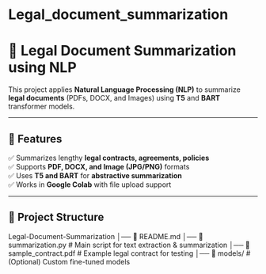 # Legal_document_summarization
# 📝 Legal Document Summarization using NLP

This project applies **Natural Language Processing (NLP)** to summarize **legal documents** (PDFs, DOCX, and Images) using **T5** and **BART** transformer models.

---

## 🚀 Features
✅ Summarizes lengthy **legal contracts, agreements, policies**  
✅ Supports **PDF, DOCX, and Image (JPG/PNG)** formats  
✅ Uses **T5 and BART** for **abstractive summarization**  
✅ Works in **Google Colab** with file upload support  

---

## 📂 Project Structure
Legal-Document-Summarization │── 📜 README.md │── 📝 summarization.py # Main script for text extraction & summarization │── 📄 sample_contract.pdf # Example legal contract for testing │── 📂 models/ # (Optional) Custom fine-tuned models
